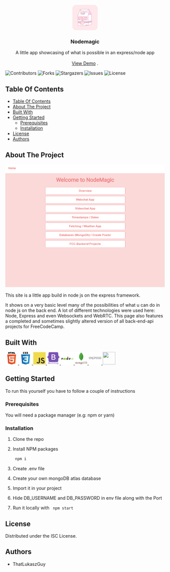 <br/>
<p align="center">
  <a href="https://github.com/ThatLukaszGuy/Nodemagic">
    <img src="images/logo.png" alt="Logo" width="80" height="80">
  </a>

  <h3 align="center">Nodemagic</h3>

  <p align="center">
    A little app showcasing of what is possible in an express/node app
    <br/>
    <br/>
    <a href="https://nodemagic.herokuapp.com/" target="_blank" rel="noopener">View Demo</a>
    .
  </p>
</p>

![Contributors](https://img.shields.io/github/contributors/ThatLukaszGuy/Nodemagic?color=dark-green) ![Forks](https://img.shields.io/github/forks/ThatLukaszGuy/Nodemagic?style=social) ![Stargazers](https://img.shields.io/github/stars/ThatLukaszGuy/Nodemagic?style=social) ![Issues](https://img.shields.io/github/issues/ThatLukaszGuy/Nodemagic) ![License](https://img.shields.io/github/license/ThatLukaszGuy/Nodemagic) 

## Table Of Contents

- [Table Of Contents](#table-of-contents)
- [About The Project](#about-the-project)
- [Built With](#built-with)
- [Getting Started](#getting-started)
  - [Prerequisites](#prerequisites)
  - [Installation](#installation)
- [License](#license)
- [Authors](#authors)

## About The Project

![Screen Shot](images/screenshot.png)

This site is a little app build in node js on the express framework.

It shows on a very basic level many of the possibilities of what u can do in node js on the back end.
A lot of different technologies were used here: Node, Express and even Websockets and WebRTC.
This page also features a completed and sometimes slightly altered version of all back-end-api projects for FreeCodeCamp.


## Built With


<a href="https://www.w3.org/html/" target="_blank" rel="noreferrer"> <img src="https://raw.githubusercontent.com/devicons/devicon/master/icons/html5/html5-original-wordmark.svg" alt="html5" width="40" height="40"/> </a><a href="https://www.w3schools.com/css/" target="_blank" rel="noreferrer"> <img src="https://raw.githubusercontent.com/devicons/devicon/master/icons/css3/css3-original-wordmark.svg" alt="css3" width="40" height="40"/> </a><a href="https://developer.mozilla.org/en-US/docs/Web/JavaScript" target="_blank" rel="noreferrer"> <img src="https://raw.githubusercontent.com/devicons/devicon/master/icons/javascript/javascript-original.svg" alt="javascript" width="40" height="40"/> </a>  <a href="https://getbootstrap.com" target="_blank" rel="noreferrer"> <img src="https://raw.githubusercontent.com/devicons/devicon/master/icons/bootstrap/bootstrap-plain-wordmark.svg" alt="bootstrap" width="40" height="40"/> </a><a href="https://nodejs.org" target="_blank" rel="noreferrer"> <img src="https://raw.githubusercontent.com/devicons/devicon/master/icons/nodejs/nodejs-original-wordmark.svg" alt="nodejs" width="40" height="40"/> </a> <a href="https://www.mongodb.com/" target="_blank" rel="noreferrer"> <img src="https://raw.githubusercontent.com/devicons/devicon/master/icons/mongodb/mongodb-original-wordmark.svg" alt="mongodb" width="40" height="40"/> </a><a href="https://expressjs.com" target="_blank" rel="noreferrer"> <img src="https://raw.githubusercontent.com/devicons/devicon/master/icons/express/express-original-wordmark.svg" alt="express" width="40" height="40"/> </a>
<a href="https://ejs.co/"><img src="https://progsoft.net/images/ejs-icon-bccf3f017751a71ee75c69021ee1020fc0d9067e.jpg" width="40" height="40"></a>


## Getting Started

To run this yourself you have to follow a couple of instructions

### Prerequisites

You will need a package manager (e.g: npm or yarn)

### Installation

1. Clone the repo

2. Install NPM packages

    ```sh
     npm i
     ```

3. Create .env file

4. Create your own mongoDB atlas database

5. Import it in your project

6. Hide DB_USERNAME and DB_PASSWORD in env file along with the Port

7. Run it locally with ``` npm start```




## License

Distributed under the ISC License. 

## Authors

* ThatLukaszGuy


